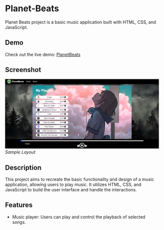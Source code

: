 # Planet-Beats

Planet Beats project is a basic music application built with HTML, CSS, and JavaScript.

## Demo

Check out the live demo: [PlanetBeats](https://namdevkashish.github.io/Spotify-Clone/)

## Screenshot

![Screenshot 1](Layout.png)
*Sample Layout*

## Description

This project aims to recreate the basic functionality and design of a music application, allowing users to play music. It utilizes HTML, CSS, and JavaScript to build the user interface and handle the interactions.

## Features

- Music player: Users can play and control the playback of selected songs.
